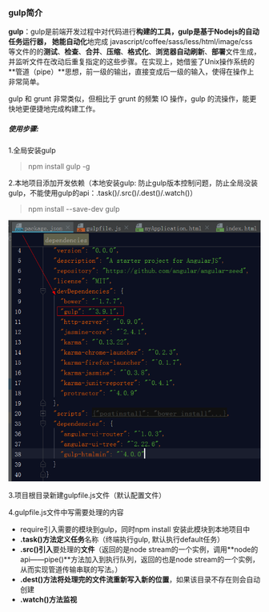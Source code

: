 ### gulp简介

**gulp**：gulp是前端开发过程中对代码进行**构建的工具，**gulp是基于Nodejs的自动任务运行器， 她能**自动化**地完成 javascript/coffee/sass/less/html/image/css 等文件的的**测试**、**检查**、**合并**、**压缩**、**格式化**、**浏览器自动刷新**、**部署**文件生成，并监听文件在改动后重复指定的这些步骤。在实现上，她借鉴了Unix操作系统的**管道（pipe）**思想，前一级的输出，直接变成后一级的输入，使得在操作上非常简单。

gulp 和 grunt 非常类似，但相比于 grunt 的频繁 IO 操作，gulp 的流操作，能更快地更便捷地完成构建工作。

##### 使用步骤:

1.全局安装gulp

> npm install gulp -g

2.本地项目添加开发依赖（本地安装gulp: 防止gulp版本控制问题，防止全局没装gulp，不能使用gulp的api：.task\(\)/.src\(\)/.dest\(\)/.watch\(\)）

> npm install --save-dev gulp

![](/assets/import.png)

3.项目根目录新建gulpfile.js文件（默认配置文件）

4.gulpfile.js文件中写需要处理的内容

* require引入需要的模块到gulp，同时npm install 安装此模块到本地项目中
* **.task\(\)**方法**定义任务**名称（终端执行gulp, 默认执行default任务）
* **.src\(\)引入**要处理的**文件**（返回的是node stream的一个实例，调用**node的api——pipe\(\)**方法加入到执行队列，返回的也是node stream的一个实例，从而实现管道传输串联的写法。）
* **.dest\(\)**方法将处理完的文件流重新**写入新的位置**，如果该目录不存在则会自动创建
* **.watch\(\)**方法**监视**



